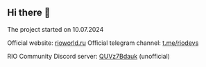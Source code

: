 ## Hi there 👋

The project started on 10.07.2024

Official website: [rioworld.ru](https://rioworld.ru)
Official telegram channel: [t.me/riodevs](https://t.me/riodevs)

RIO Сommunity Discord server: [QUVz7Bdauk](https://discord.gg/QUVz7Bdauk)
(unofficial)
